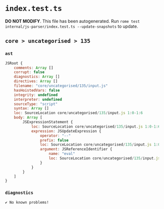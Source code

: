 # `index.test.ts`

**DO NOT MODIFY**. This file has been autogenerated. Run `rome test internal/js-parser/index.test.ts --update-snapshots` to update.

## `core > uncategorised > 135`

### `ast`

```javascript
JSRoot {
	comments: Array []
	corrupt: false
	diagnostics: Array []
	directives: Array []
	filename: "core/uncategorised/135/input.js"
	hasHoistedVars: false
	integrity: undefined
	interpreter: undefined
	sourceType: "script"
	syntax: Array []
	loc: SourceLocation core/uncategorised/135/input.js 1:0-1:6
	body: Array [
		JSExpressionStatement {
			loc: SourceLocation core/uncategorised/135/input.js 1:0-1:6
			expression: JSUpdateExpression {
				operator: "--"
				prefix: false
				loc: SourceLocation core/uncategorised/135/input.js 1:0-1:6
				argument: JSReferenceIdentifier {
					name: "eval"
					loc: SourceLocation core/uncategorised/135/input.js 1:0-1:4 (eval)
				}
			}
		}
	]
}
```

### `diagnostics`

```
✔ No known problems!

```
